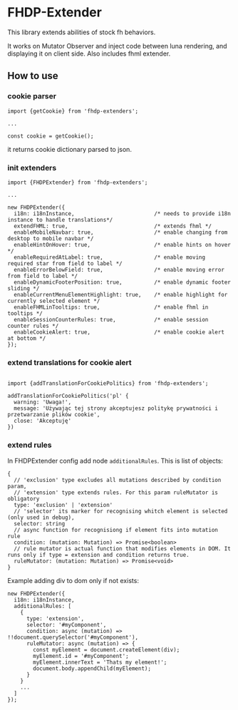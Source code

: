# FHDP-Extender
This library extends abilities of stock fh behaviors.

It works on Mutator Observer and inject code between luna rendering, and displaying it on client side.
Also includes fhml extender.

## How to use

### cookie parser

```
import {getCookie} from 'fhdp-extenders';

...

const cookie = getCookie();
```

it returns cookie dictionary parsed to json.


### init extenders

```
import {FHDPExtender} from 'fhdp-extenders';

...

new FHDPExtender({
  i18n: i18nInstance,                         /* needs to provide i18n instance to handle translations*/
  extendFHML: true,                           /* extends fhml */
  enableMobileNavbar: true,                   /* enable changing from desktop to mobile navbar */
  enableHintOnHover: true,                    /* enable hints on hover */
  enableRequiredAtLabel: true,                /* enable moving required star from field to label */
  enableErrorBelowField: true,                /* enable moving error from field to label */
  enableDynamicFooterPosition: true,          /* enable dynamic footer sliding */
  enableCurrentMenuElementHighlight: true,    /* enable highlight for currently selected element */
  enableFHMLinTooltips: true,                 /* enable fhml in tooltips */
  enableSessionCounterRules: true,            /* enable session counter rules */
  enableCookieAlert: true,                    /* enable cookie alert at bottom */
});

```

### extend translations for cookie alert

``` 

import {addTranslationForCookiePolitics} from 'fhdp-extenders';

addTranslationForCookiePolitics('pl' {
  warning: 'Uwaga!',
  message: 'Używając tej strony akceptujesz politykę prywatności i przetwarzanie plików cookie',
  close: 'Akceptuję'
})

```

### extend rules

In FHDPExtender config add node `additionalRules`.
This is list of objects:
```
{
  // 'exclusion' type excludes all mutations described by condition param,
  // 'extension' type extends rules. For this param ruleMutator is obligatory
  type: 'exclusion' | 'extension' 
  // 'selector' its marker for recognising whitch element is selected (only used in debug),
  selector: string 
  // async function for recognisiong if element fits into mutation rule
  condition: (mutation: Mutation) => Promise<boolean> 
  // rule mutator is actual function that modifies elements in DOM. It runs only if type = extension and condition returns true.
  ruleMutator: (mutation: Mutation) => Promise<void>
}
```

Example adding div to dom only if not exists:

```
new FHDPExtender({
  i18n: i18nInstance,
  additionalRules: [
    {
      type: 'extension',
      selector: '#myComponent',
      condition: async (mutation) => !!document.querySelector('#myComponent'),
      ruleMutator: async (mutation) => {
        const myElement = document.createElement(div);
        myElement.id = '#myComponent';
        myElement.innerText = 'Thats my element!';
        document.body.appendChild(myElement);
      }
    }
    ...
  ]
});
```

